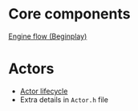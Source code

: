 # Core components

[Engine flow (Beginplay)](https://dev.epicgames.com/community/learning/paths/0w/beginplay)


# Actors
- [Actor lifecycle](https://dev.epicgames.com/documentation/en-us/unreal-engine/unreal-engine-actor-lifecycle)
- Extra details in `Actor.h` file

